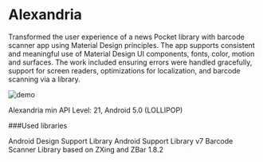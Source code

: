 # Alexandria

Transformed the user experience of a news Pocket library with barcode scanner app using Material Design principles. 
The app supports consistent and meaningful use of Material Design UI components, fonts, color, motion and surfaces. 
The work included ensuring errors were handled gracefully, support for screen readers, optimizations for localization, and barcode scanning via a library.

![demo](https://cloud.githubusercontent.com/assets/6971421/24974610/9b561538-1f77-11e7-8cac-629790f72917.gif)


Alexandria min API Level: 21, Android 5.0 (LOLLIPOP)

###Used libraries

Android Design Support Library
Android Support Library v7
Barcode Scanner Library based on ZXing and ZBar 1.8.2
